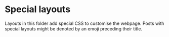 # Special layouts
Layouts in this folder add special CSS to customise the webpage.
Posts with special layouts might be denoted by an emoji preceding their title.